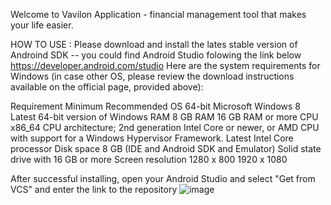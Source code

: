 Welcome to Vavilon Application - financial management tool that makes your life easier.

HOW TO USE : 
Please download and install the lates stable version of Androind SDK -- you could find Android Studio folowing the link below
https://developer.android.com/studio
Here are the system requirements for Windows (in case other OS, please review the download instructions available on the official page, provided above):

Requirement	Minimum	Recommended
OS	64-bit Microsoft Windows 8	Latest 64-bit version of Windows
RAM	8 GB RAM	16 GB RAM or more
CPU	x86_64 CPU architecture; 2nd generation Intel Core or newer, or AMD CPU with support for a Windows Hypervisor Framework.	Latest Intel Core processor
Disk space	8 GB (IDE and Android SDK and Emulator)	Solid state drive with 16 GB or more
Screen resolution	1280 x 800	1920 x 1080

After successful installing, open your Android Studio and select "Get from VCS" and enter the link to the repository
![image](https://github.com/zaitsev-serhei/Vavilon_app/assets/32288362/bb53c491-8371-4cfe-9b41-c31c2fa67659)
